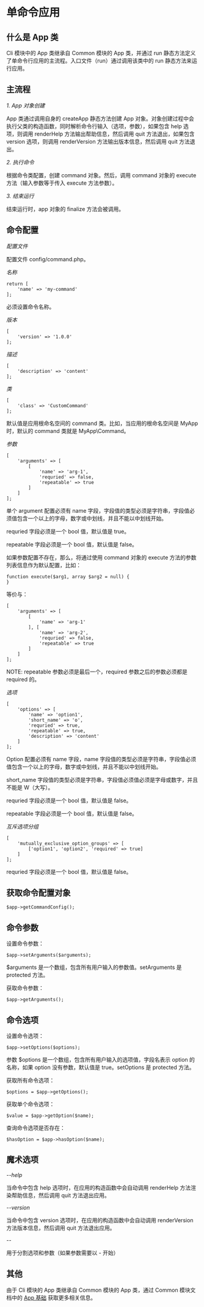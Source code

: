 # 单命令应用
## 什么是 App 类
Cli 模块中的 App 类继承自 Common 模块的 App 类，并通过 run 静态方法定义了单命令行应用的主流程。入口文件（run）通过调用该类中的 run 静态方法来运行应用。

## 主流程
*1. App 对象创建*

App 类通过调用自身的 createApp 静态方法创建 App 对象。对象创建过程中会执行父类的构造函数，同时解析命令行输入（选项，参数），如果包含 help 选项，则调用 renderHelp 方法输出帮助信息，然后调用 quit 方法退出，如果包含 version 选项，则调用 renderVersion 方法输出版本信息，然后调用 quit 方法退出。

*2. 执行命令*

根据命令类配置，创建 command 对象。然后，调用 command 对象的 execute 方法（输入参数等于传入 execute 方法参数）。

*3. 结束运行*

结束运行时，app 对象的 finalize 方法会被调用。

## 命令配置
*配置文件*

配置文件 config/command.php。

*名称*

```.php
return [
    'name' => 'my-command'
];
```
必须设置命令名称。

*版本*

```.php
[
    'version' => '1.0.0'
];
```

*描述*
```.php
[
    'description' => 'content'
];
```

*类*
```.php
[
    'class' => 'CustomCommand'
];
```
默认值是应用根命名空间的 command 类。比如，当应用的根命名空间是 MyApp 时，默认的 command 类就是 MyApp\Command。

*参数*
```.php
[
    'arguments' => [
        [
            'name' => 'arg-1',
            'requried' => false,
            'repeatable' => true
        ]
    ]
];
```
单个 argument 配置必须有 name 字段，字段值的类型必须是字符串，字段值必须值包含一个以上的字母，数字或中划线，并且不能以中划线开始。

requried 字段必须是一个 bool 值，默认值是 true。

repeatable 字段必须是一个 bool 值，默认值是 false。

如果参数配置不存在，那么，将通过使用 command 对象的 execute 方法的参数列表信息作为默认配置，比如：
```.php
function execute($arg1, array $arg2 = null) {
}
```
等价与：
```.php
[
    'arguments' => [
        [
            'name' => 'arg-1'
        ], [
            'name' => 'arg-2',
            'requried' => false,
            'repeatable' => true
        ]
    ]
];
```
NOTE: repeatable 参数必须是最后一个，required 参数之后的参数必须都是 required 的。

*选项*
```.php
[
    'options' => [
        'name' => 'option1',
        'short_name' => 'o',
        'requried' => true,
        'repeatable' => true,
        'description' => 'content'
    ]
];
```

Option 配置必须有 name 字段，name 字段值的类型必须是字符串，字段值必须值包含一个以上的字母，数字或中划线，并且不能以中划线开始。

short_name 字段值的类型必须是字符串，字段值必须值必须是字母或数字，并且不能是 W（大写）。

requried 字段必须是一个 bool 值，默认值是 false。

repeatable 字段必须是一个 bool 值，默认值是 false。

*互斥选项分组*
```.php
[
    'mutually_exclusive_option_groups' => [
        ['option1', 'option2', 'required' => true]
    ]
];
```

requried 字段必须是一个 bool 值，默认值是 false。

## 获取命令配置对象
```.php
$app->getCommandConfig();
```

## 命令参数
设置命令参数：
```.php
$app->setArguments($arguments);
```
$arguments 是一个数组，包含所有用户输入的参数值。setArguments 是 protected 方法。

获取命令参数：
```.php
$app->getArguments();
```
## 命令选项
设置命令选项：
```.php
$app->setOptions($options);
```
参数 $options 是一个数组，包含所有用户输入的选项值，字段名表示 option 的名称，如果 option 没有参数，默认值是 true。setOptions 是 protected 方法。

获取所有命令选项：
```.php
$options = $app->getOptions();
```
获取单个命令选项：
```.php
$value = $app->getOption($name);
```
查询命令选项是否存在：
```.php
$hasOption = $app->hasOption($name);
```
## 魔术选项
*--help*

当命令中包含 help 选项时，在应用的构造函数中会自动调用 renderHelp 方法渲染帮助信息，然后调用 quit 方法退出应用。 

*--version*

当命令中包含 version 选项时，在应用的构造函数中会自动调用 renderVersion 方法版本信息，然后调用 quit 方法退出应用。 

*--*

用于分割选项和参数（如果参数需要以 - 开始）

## 其他
由于 Cli 模块的 App 类继承自 Common 模块的 App 类，通过 Common 模块文档中的 [App 基础](/cn/manual/common/app_basics) 获取更多相关信息。
